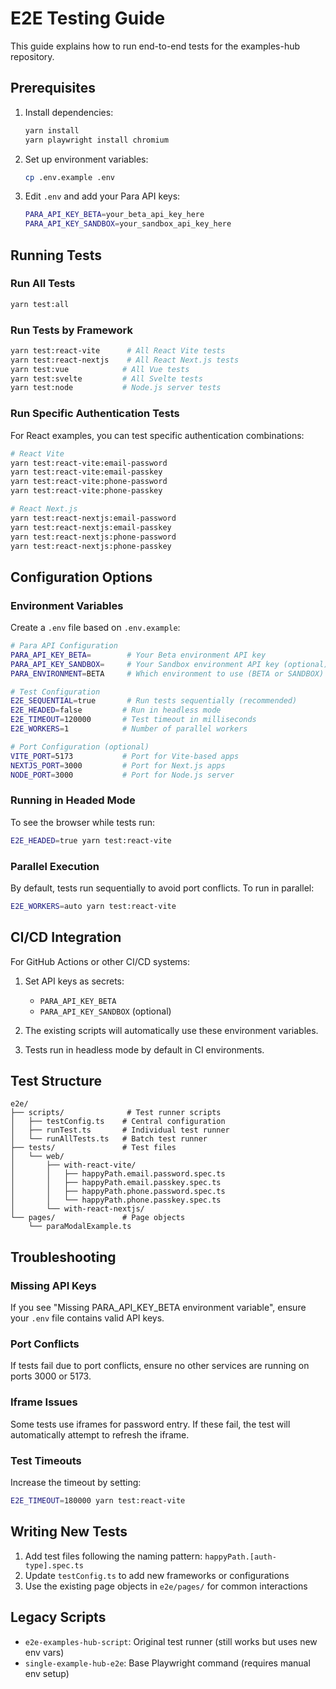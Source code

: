 # E2E Testing Guide

This guide explains how to run end-to-end tests for the examples-hub repository.

## Prerequisites

1. Install dependencies:
   ```bash
   yarn install
   yarn playwright install chromium
   ```

2. Set up environment variables:
   ```bash
   cp .env.example .env
   ```

3. Edit `.env` and add your Para API keys:
   ```bash
   PARA_API_KEY_BETA=your_beta_api_key_here
   PARA_API_KEY_SANDBOX=your_sandbox_api_key_here
   ```

## Running Tests

### Run All Tests
```bash
yarn test:all
```

### Run Tests by Framework

```bash
yarn test:react-vite      # All React Vite tests
yarn test:react-nextjs    # All React Next.js tests
yarn test:vue            # All Vue tests
yarn test:svelte         # All Svelte tests
yarn test:node           # Node.js server tests
```

### Run Specific Authentication Tests

For React examples, you can test specific authentication combinations:

```bash
# React Vite
yarn test:react-vite:email-password
yarn test:react-vite:email-passkey
yarn test:react-vite:phone-password
yarn test:react-vite:phone-passkey

# React Next.js
yarn test:react-nextjs:email-password
yarn test:react-nextjs:email-passkey
yarn test:react-nextjs:phone-password
yarn test:react-nextjs:phone-passkey
```

## Configuration Options

### Environment Variables

Create a `.env` file based on `.env.example`:

```bash
# Para API Configuration
PARA_API_KEY_BETA=        # Your Beta environment API key
PARA_API_KEY_SANDBOX=     # Your Sandbox environment API key (optional)
PARA_ENVIRONMENT=BETA     # Which environment to use (BETA or SANDBOX)

# Test Configuration
E2E_SEQUENTIAL=true       # Run tests sequentially (recommended)
E2E_HEADED=false         # Run in headless mode
E2E_TIMEOUT=120000       # Test timeout in milliseconds
E2E_WORKERS=1            # Number of parallel workers

# Port Configuration (optional)
VITE_PORT=5173           # Port for Vite-based apps
NEXTJS_PORT=3000         # Port for Next.js apps
NODE_PORT=3000           # Port for Node.js server
```

### Running in Headed Mode

To see the browser while tests run:

```bash
E2E_HEADED=true yarn test:react-vite
```

### Parallel Execution

By default, tests run sequentially to avoid port conflicts. To run in parallel:

```bash
E2E_WORKERS=auto yarn test:react-vite
```

## CI/CD Integration

For GitHub Actions or other CI/CD systems:

1. Set API keys as secrets:
   - `PARA_API_KEY_BETA`
   - `PARA_API_KEY_SANDBOX` (optional)

2. The existing scripts will automatically use these environment variables.

3. Tests run in headless mode by default in CI environments.

## Test Structure

```
e2e/
├── scripts/              # Test runner scripts
│   ├── testConfig.ts    # Central configuration
│   ├── runTest.ts       # Individual test runner
│   └── runAllTests.ts   # Batch test runner
├── tests/               # Test files
│   └── web/
│       ├── with-react-vite/
│       │   ├── happyPath.email.password.spec.ts
│       │   ├── happyPath.email.passkey.spec.ts
│       │   ├── happyPath.phone.password.spec.ts
│       │   └── happyPath.phone.passkey.spec.ts
│       └── with-react-nextjs/
└── pages/               # Page objects
    └── paraModalExample.ts
```

## Troubleshooting

### Missing API Keys
If you see "Missing PARA_API_KEY_BETA environment variable", ensure your `.env` file contains valid API keys.

### Port Conflicts
If tests fail due to port conflicts, ensure no other services are running on ports 3000 or 5173.

### Iframe Issues
Some tests use iframes for password entry. If these fail, the test will automatically attempt to refresh the iframe.

### Test Timeouts
Increase the timeout by setting:
```bash
E2E_TIMEOUT=180000 yarn test:react-vite
```

## Writing New Tests

1. Add test files following the naming pattern: `happyPath.[auth-type].spec.ts`
2. Update `testConfig.ts` to add new frameworks or configurations
3. Use the existing page objects in `e2e/pages/` for common interactions

## Legacy Scripts

- `e2e-examples-hub-script`: Original test runner (still works but uses new env vars)
- `single-example-hub-e2e`: Base Playwright command (requires manual env setup)